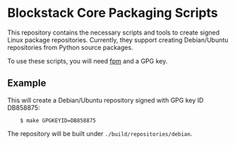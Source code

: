 Blockstack Core Packaging Scripts
=================

This repository contains the necessary scripts and tools to create signed Linux package repositories.  Currently, they support creating Debian/Ubuntu repositories from Python source packages.

To use these scripts, you will need [fpm](https://github.com/jordansissel/fpm) and a GPG key.

Example
-------

This will create a Debian/Ubuntu repository signed with GPG key ID DB858875:

```
    $ make GPGKEYID=DB858875
```

The repository will be built under `./build/repositories/debian`.
